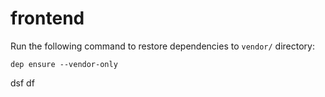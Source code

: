 # frontend

Run the following command to restore dependencies to `vendor/` directory:

    dep ensure --vendor-only



dsf
df
